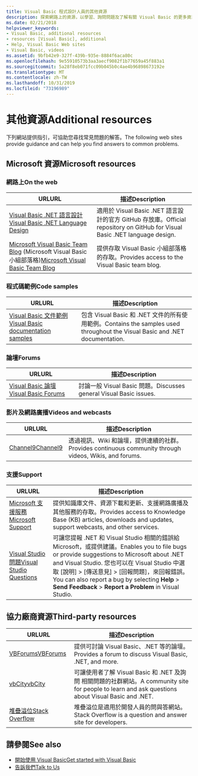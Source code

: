 ```yaml
---
title: Visual Basic 程式設計人員的其他資源
description: 探索網路上的資源，以學習、詢問問題及了解有關 Visual Basic 的更多資訊。
ms.date: 02/21/2018
helpviewer_keywords:
- Visual Basic, additional resources
- resources [Visual Basic], additional
- Help, Visual Basic Web sites
- Visual Basic, videos
ms.assetid: 9bfb42e9-327f-439b-935e-8884f6aca80c
ms.openlocfilehash: 9e55910573b3aa3aecf9082f1b77659a45f883a1
ms.sourcegitcommit: 5a28f8eb071fcc09b045b0c4ae4b96898673192e
ms.translationtype: MT
ms.contentlocale: zh-TW
ms.lasthandoff: 10/31/2019
ms.locfileid: "73196989"
---
```

# <a name="additional-resources"></a><span data-ttu-id="eebae-103">其他資源</span><span class="sxs-lookup"><span data-stu-id="eebae-103">Additional resources</span></span>

<span data-ttu-id="eebae-104">下列網站提供指引，可協助您尋找常見問題的解答。</span><span class="sxs-lookup"><span data-stu-id="eebae-104">The following web sites provide guidance and can help you find answers to common problems.</span></span>

## <a name="microsoft-resources"></a><span data-ttu-id="eebae-105">Microsoft 資源</span><span class="sxs-lookup"><span data-stu-id="eebae-105">Microsoft resources</span></span>

### <a name="on-the-web"></a><span data-ttu-id="eebae-106">網路上</span><span class="sxs-lookup"><span data-stu-id="eebae-106">On the web</span></span>

|<span data-ttu-id="eebae-107">URL</span><span class="sxs-lookup"><span data-stu-id="eebae-107">URL</span></span>|<span data-ttu-id="eebae-108">描述</span><span class="sxs-lookup"><span data-stu-id="eebae-108">Description</span></span>|
|----------|----------------|
|[<span data-ttu-id="eebae-109">Visual Basic .NET 語言設計</span><span class="sxs-lookup"><span data-stu-id="eebae-109">Visual Basic .NET Language Design</span></span>](https://github.com/dotnet/vblang)|<span data-ttu-id="eebae-110">適用於 Visual Basic .NET 語言設計的官方 GitHub 存放庫。</span><span class="sxs-lookup"><span data-stu-id="eebae-110">Official repository on GitHub for Visual Basic .NET language design.</span></span>|
|<span data-ttu-id="eebae-111">[Microsoft Visual Basic Team Blog](https://devblogs.microsoft.com/vbteam/) (Microsoft Visual Basic 小組部落格)</span><span class="sxs-lookup"><span data-stu-id="eebae-111">[Microsoft Visual Basic Team Blog](https://devblogs.microsoft.com/vbteam/)</span></span>|<span data-ttu-id="eebae-112">提供存取 Visual Basic 小組部落格的存取。</span><span class="sxs-lookup"><span data-stu-id="eebae-112">Provides access to the Visual Basic team blog.</span></span>|

### <a name="code-samples"></a><span data-ttu-id="eebae-113">程式碼範例</span><span class="sxs-lookup"><span data-stu-id="eebae-113">Code samples</span></span>

|<span data-ttu-id="eebae-114">URL</span><span class="sxs-lookup"><span data-stu-id="eebae-114">URL</span></span>|<span data-ttu-id="eebae-115">描述</span><span class="sxs-lookup"><span data-stu-id="eebae-115">Description</span></span>|
|----------|----------------|
|[<span data-ttu-id="eebae-116">Visual Basic 文件範例</span><span class="sxs-lookup"><span data-stu-id="eebae-116">Visual Basic documentation samples</span></span>](https://github.com/dotnet/samples/tree/master/snippets/visualbasic)|<span data-ttu-id="eebae-117">包含 Visual Basic 和 .NET 文件的所有使用範例。</span><span class="sxs-lookup"><span data-stu-id="eebae-117">Contains the samples used throughout the Visual Basic and .NET documentation.</span></span>|

### <a name="forums"></a><span data-ttu-id="eebae-118">論壇</span><span class="sxs-lookup"><span data-stu-id="eebae-118">Forums</span></span>

|<span data-ttu-id="eebae-119">URL</span><span class="sxs-lookup"><span data-stu-id="eebae-119">URL</span></span>|<span data-ttu-id="eebae-120">描述</span><span class="sxs-lookup"><span data-stu-id="eebae-120">Description</span></span>|
|----------|----------------|
|[<span data-ttu-id="eebae-121">Visual Basic 論壇</span><span class="sxs-lookup"><span data-stu-id="eebae-121">Visual Basic Forums</span></span>](https://social.msdn.microsoft.com/Forums/vstudio/home?forum=vbgeneral)|<span data-ttu-id="eebae-122">討論一般 Visual Basic 問題。</span><span class="sxs-lookup"><span data-stu-id="eebae-122">Discusses general Visual Basic issues.</span></span>|

### <a name="videos-and-webcasts"></a><span data-ttu-id="eebae-123">影片及網路廣播</span><span class="sxs-lookup"><span data-stu-id="eebae-123">Videos and webcasts</span></span>

|<span data-ttu-id="eebae-124">URL</span><span class="sxs-lookup"><span data-stu-id="eebae-124">URL</span></span>|<span data-ttu-id="eebae-125">描述</span><span class="sxs-lookup"><span data-stu-id="eebae-125">Description</span></span>|
|----------|----------------|
|[<span data-ttu-id="eebae-126">Channel9</span><span class="sxs-lookup"><span data-stu-id="eebae-126">Channel9</span></span>](https://channel9.msdn.com/)|<span data-ttu-id="eebae-127">透過視訊、Wiki 和論壇，提供連續的社群。</span><span class="sxs-lookup"><span data-stu-id="eebae-127">Provides continuous community through videos, Wikis, and forums.</span></span>|

### <a name="support"></a><span data-ttu-id="eebae-128">支援</span><span class="sxs-lookup"><span data-stu-id="eebae-128">Support</span></span>

|<span data-ttu-id="eebae-129">URL</span><span class="sxs-lookup"><span data-stu-id="eebae-129">URL</span></span>|<span data-ttu-id="eebae-130">描述</span><span class="sxs-lookup"><span data-stu-id="eebae-130">Description</span></span>|
|----------|----------------|
|[<span data-ttu-id="eebae-131">Microsoft 支援服務</span><span class="sxs-lookup"><span data-stu-id="eebae-131">Microsoft Support</span></span>](https://support.microsoft.com)|<span data-ttu-id="eebae-132">提供知識庫文件、資源下載和更新、支援網路廣播及其他服務的存取。</span><span class="sxs-lookup"><span data-stu-id="eebae-132">Provides access to Knowledge Base (KB) articles, downloads and updates, support webcasts, and other services.</span></span>|
|[<span data-ttu-id="eebae-133">Visual Studio 問題</span><span class="sxs-lookup"><span data-stu-id="eebae-133">Visual Studio Questions</span></span>](https://developercommunity.visualstudio.com)|<span data-ttu-id="eebae-134">可讓您提報 .NET 和 Visual Studio 相關的錯誤給 Microsoft，或提供建議。</span><span class="sxs-lookup"><span data-stu-id="eebae-134">Enables you to file bugs or provide suggestions to Microsoft about .NET and Visual Studio.</span></span> <span data-ttu-id="eebae-135">您也可以在 Visual Studio 中選取 [說明] > [傳送意見] > [回報問題]，來回報錯誤。</span><span class="sxs-lookup"><span data-stu-id="eebae-135">You can also report a bug by selecting **Help** > **Send Feedback** > **Report a Problem** in Visual Studio.</span></span>|

## <a name="third-party-resources"></a><span data-ttu-id="eebae-136">協力廠商資源</span><span class="sxs-lookup"><span data-stu-id="eebae-136">Third-party resources</span></span>

|<span data-ttu-id="eebae-137">URL</span><span class="sxs-lookup"><span data-stu-id="eebae-137">URL</span></span>|<span data-ttu-id="eebae-138">描述</span><span class="sxs-lookup"><span data-stu-id="eebae-138">Description</span></span>|
|----------|----------------|
|[<span data-ttu-id="eebae-139">VBForums</span><span class="sxs-lookup"><span data-stu-id="eebae-139">VBForums</span></span>](http://www.vbforums.com/)|<span data-ttu-id="eebae-140">提供可討論 Visual Basic、.NET 等的論壇。</span><span class="sxs-lookup"><span data-stu-id="eebae-140">Provides a forum to discuss Visual Basic, .NET, and more.</span></span>|
|[<span data-ttu-id="eebae-141">vbCity</span><span class="sxs-lookup"><span data-stu-id="eebae-141">vbCity</span></span>](http://vbcity.com/)|<span data-ttu-id="eebae-142">可讓使用者了解 Visual Basic 和 .NET 及詢問 相關問題的社群網站。</span><span class="sxs-lookup"><span data-stu-id="eebae-142">A community site for people to learn and ask questions about Visual Basic and .NET.</span></span>|
|[<span data-ttu-id="eebae-143">堆疊溢位</span><span class="sxs-lookup"><span data-stu-id="eebae-143">Stack Overflow</span></span>](https://stackoverflow.com/questions/tagged/vb.net)|<span data-ttu-id="eebae-144">堆疊溢位是適用於開發人員的問與答網站。</span><span class="sxs-lookup"><span data-stu-id="eebae-144">Stack Overflow is a question and answer site for developers.</span></span>|

## <a name="see-also"></a><span data-ttu-id="eebae-145">請參閱</span><span class="sxs-lookup"><span data-stu-id="eebae-145">See also</span></span>

- [<span data-ttu-id="eebae-146">開始使用 Visual Basic</span><span class="sxs-lookup"><span data-stu-id="eebae-146">Get started with Visual Basic</span></span>](../../visual-basic/getting-started/index.md)
- [<span data-ttu-id="eebae-147">告訴我們</span><span class="sxs-lookup"><span data-stu-id="eebae-147">Talk to Us</span></span>](/visualstudio/ide/feedback-options)
